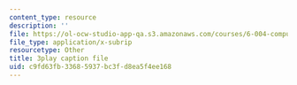 ```yaml
---
content_type: resource
description: ''
file: https://ol-ocw-studio-app-qa.s3.amazonaws.com/courses/6-004-computation-structures-spring-2017/c9fd63fb33685937bc3fd8ea5f4ee168_3636264.vtt
file_type: application/x-subrip
resourcetype: Other
title: 3play caption file
uid: c9fd63fb-3368-5937-bc3f-d8ea5f4ee168
---
```


